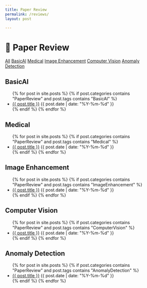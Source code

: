 ```yaml
---
title: Paper Review
permalink: /reviews/
layout: post

---
```


# 🧠 Paper Review

<div class="tag-buttons">
  <a href="#all" class="btn" data-target="all">All</a>
  <a href="#basicai" class="btn" data-target="basicai">BasicAI</a>
  <a href="#medical" class="btn" data-target="medical">Medical</a>
  <a href="#imageenhancement" class="btn" data-target="imageenhancement">Image Enhancement</a>
  <a href="#computervision" class="btn" data-target="computervision">Computer Vision</a>
  <a href="#anomalydetection" class="btn" data-target="anomalydetection">Anomaly Detection</a>
</div>

<section class="pv-section" data-key="basicai">
  <h2>BasicAI</h2>
  <ul class="paper-list">
  {% for post in site.posts %}
    {% if post.categories contains "PaperReview" and post.tags contains "BasicAI" %}
      <li><a class="post-link" href="{{ post.url | relative_url }}">{{ post.title }}</a>
        <time>{{ post.date | date: "%Y-%m-%d" }}</time></li>
    {% endif %}
  {% endfor %}
  </ul>
</section>

<section class="pv-section" data-key="medical">
  <h2>Medical</h2>
  <ul class="paper-list">
  {% for post in site.posts %}
    {% if post.categories contains "PaperReview" and post.tags contains "Medical" %}
      <li><a class="post-link" href="{{ post.url | relative_url }}">{{ post.title }}</a>
        <time>{{ post.date | date: "%Y-%m-%d" }}</time></li>
    {% endif %}
  {% endfor %}
  </ul>
</section>

<section class="pv-section" data-key="imageenhancement">
  <h2>Image Enhancement</h2>
  <ul class="paper-list">
  {% for post in site.posts %}
    {% if post.categories contains "PaperReview" and post.tags contains "ImageEnhancement" %}
      <li><a class="post-link" href="{{ post.url | relative_url }}">{{ post.title }}</a>
        <time>{{ post.date | date: "%Y-%m-%d" }}</time></li>
    {% endif %}
  {% endfor %}
  </ul>
</section>

<section class="pv-section" data-key="computervision">
  <h2>Computer Vision</h2>
  <ul class="paper-list">
  {% for post in site.posts %}
    {% if post.categories contains "PaperReview" and post.tags contains "ComputerVision" %}
      <li><a class="post-link" href="{{ post.url | relative_url }}">{{ post.title }}</a>
        <time>{{ post.date | date: "%Y-%m-%d" }}</time></li>
    {% endif %}
  {% endfor %}
  </ul>
</section>

<section class="pv-section" data-key="anomalydetection">
  <h2>Anomaly Detection</h2>
  <ul class="paper-list">
  {% for post in site.posts %}
    {% if post.categories contains "PaperReview" and post.tags contains "AnomalyDetection" %}
      <li><a class="post-link" href="{{ post.url | relative_url }}">{{ post.title }}</a>
        <time>{{ post.date | date: "%Y-%m-%d" }}</time></li>
    {% endif %}
  {% endfor %}
  </ul>
</section>

<script>
(function(){
  const btns = document.querySelectorAll('.btn[data-target]');
  const secs = document.querySelectorAll('.pv-section');
  function show(key){
    secs.forEach(s => s.style.display = (key==='all'||s.dataset.key===key)?'block':'none');
    btns.forEach(b => b.classList.toggle('active', b.dataset.target===key));
    if(key!=='all') location.hash = key;
  }
  btns.forEach(b => b.addEventListener('click', e => { e.preventDefault(); show(b.dataset.target); }));
  window.addEventListener('DOMContentLoaded', () => {
    const key = (location.hash||'#all').slice(1);
    show(key);
  });
})();
</script>
